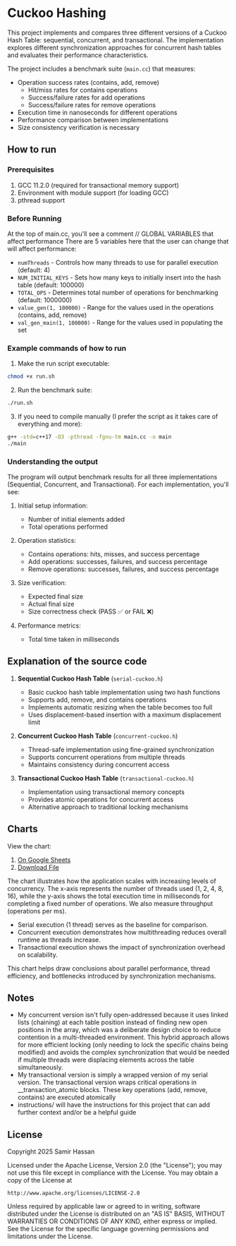 # Cuckoo Hashing
This project implements and compares three different versions of a Cuckoo Hash Table: sequential, concurrent, and transactional. The implementation explores different synchronization approaches for concurrent hash tables and evaluates their performance characteristics.

The project includes a benchmark suite (`main.cc`) that measures:
- Operation success rates (contains, add, remove)
    - Hit/miss rates for contains operations
    - Success/failure rates for add operations
    - Success/failure rates for remove operations
- Execution time in nanoseconds for different operations
- Performance comparison between implementations
- Size consistency verification is necessary

## How to run

### Prerequisites
1. GCC 11.2.0 (required for transactional memory support)
2. Environment with module support (for loading GCC)
3. pthread support

### Before Running
At the top of main.cc, you'll see a comment // GLOBAL VARIABLES that affect performance
There are 5 variables here that the user can change that will affect performance:
- `numThreads` - Controls how many threads to use for parallel execution (default: 4)
- `NUM_INITIAL_KEYS` - Sets how many keys to initially insert into the hash table (default: 100000)
- `TOTAL_OPS` - Determines total number of operations for benchmarking (default: 1000000)
- `value_gen(1, 100000)` - Range for the values used in the operations (contains, add, remove)
- `val_gen_main(1, 100000)` - Range for the values used in populating the set

### Example commands of how to run
1. Make the run script executable:
```bash
chmod +x run.sh
```

2. Run the benchmark suite:
```bash
./run.sh
```

3. If you need to compile manually (I prefer the script as it takes care of everything and more):
```bash
g++ -std=c++17 -O3 -pthread -fgnu-tm main.cc -o main
./main
```

### Understanding the output

The program will output benchmark results for all three implementations (Sequential, Concurrent, and Transactional). For each implementation, you'll see:

1. Initial setup information:
   - Number of initial elements added
   - Total operations performed

2. Operation statistics:
   - Contains operations: hits, misses, and success percentage
   - Add operations: successes, failures, and success percentage
   - Remove operations: successes, failures, and success percentage

3. Size verification:
   - Expected final size
   - Actual final size
   - Size correctness check (PASS ✅ or FAIL ❌)

4. Performance metrics:
   - Total time taken in milliseconds

## Explanation of the source code
1. **Sequential Cuckoo Hash Table** (`serial-cuckoo.h`)
   - Basic cuckoo hash table implementation using two hash functions
   - Supports add, remove, and contains operations
   - Implements automatic resizing when the table becomes too full
   - Uses displacement-based insertion with a maximum displacement limit

2. **Concurrent Cuckoo Hash Table** (`concurrent-cuckoo.h`)
   - Thread-safe implementation using fine-grained synchronization
   - Supports concurrent operations from multiple threads
   - Maintains consistency during concurrent access

3. **Transactional Cuckoo Hash Table** (`transactional-cuckoo.h`)
   - Implementation using transactional memory concepts
   - Provides atomic operations for concurrent access
   - Alternative approach to traditional locking mechanisms

## Charts
View the chart:
1. [On Google Sheets](https://docs.google.com/spreadsheets/d/19pdmQfLoDorniIDlVOsryQ8h0etsa2YlvdLRHreLdAk/edit?usp=sharing)  
2. [Download File](./charts/chart.xlsx)

The chart illustrates how the application scales with increasing levels of concurrency. The x-axis represents the number of threads used (1, 2, 4, 8, 16), while the y-axis shows the total execution time in milliseconds for completing a fixed number of operations. We also measure throughput (operations per ms).
- Serial execution (1 thread) serves as the baseline for comparison.
- Concurrent execution demonstrates how multithreading reduces overall runtime as threads increase.
- Transactional execution shows the impact of synchronization overhead on scalability.

This chart helps draw conclusions about parallel performance, thread efficiency, and bottlenecks introduced by synchronization mechanisms.

## Notes
- My concurrent version isn't fully open-addressed because it uses linked lists (chaining) at each table position instead of finding new open positions in the array, which was a deliberate design choice to reduce contention in a multi-threaded environment. This hybrid approach allows for more efficient locking (only needing to lock the specific chains being modified) and avoids the complex synchronization that would be needed if multiple threads were displacing elements across the table simultaneously.
- My transactional version is simply a wrapped version of my serial version. The transactional version wraps critical operations in __transaction_atomic blocks. These key operations (add, remove, contains) are executed atomically
- instructions/ will have the instructions for this project that can add further context and/or be a helpful guide

## License
Copyright 2025 Samir Hassan

Licensed under the Apache License, Version 2.0 (the "License");
you may not use this file except in compliance with the License.
You may obtain a copy of the License at

    http://www.apache.org/licenses/LICENSE-2.0

Unless required by applicable law or agreed to in writing, software
distributed under the License is distributed on an "AS IS" BASIS,
WITHOUT WARRANTIES OR CONDITIONS OF ANY KIND, either express or implied.
See the License for the specific language governing permissions and
limitations under the License.
